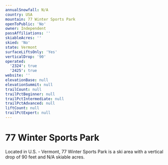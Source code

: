 ```yaml
---
annualSnowfall: N/A
country: USA
mountain: 77 Winter Sports Park
openToPublic: 'No'
owner: Independent
passAffiliations: ''
skiableAcres: ''
skied: 'No'
state: Vermont
surfaceLiftsOnly: 'Yes'
verticalDrop: '90'
operated:
  '2324': true
  '2425': true
website: ''
elevationBase: null
elevationSummit: null
trailCount: null
trailPctBeginner: null
trailPctIntermediate: null
trailPctAdvanced: null
liftCount: null
trailPctExpert: null
---
```



# 77 Winter Sports Park

Located in U.S. - Vermont, 77 Winter Sports Park is a ski area with a vertical drop of 90 feet and N/A skiable acres.
